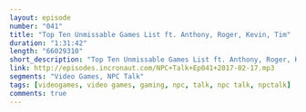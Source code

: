 ```yaml
---
layout: episode
number: "041"
title: "Top Ten Unmissable Games List ft. Anthony, Roger, Kevin, Tim"
duration: "1:31:42"
length: "66029310"
short_description: "Top Ten Unmissable Games List ft. Anthony, Roger, Kevin, Tim"
link: http://episodes.incronaut.com/NPC+Talk+Ep041+2017-02-17.mp3
segments: "Video Games, NPC Talk"
tags: [videogames, video games, gaming, npc, talk, npc talk, npctalk]
comments: true
---
```



